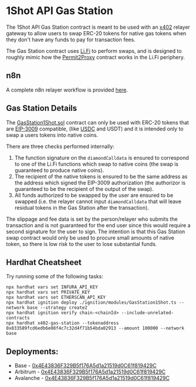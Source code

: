 # 1Shot API Gas Station

The 1Shot API Gas Station contract is meant to be used with an [x402](https://x402.org) relayer gateway to allow users to swap ERC-20 tokens for native gas tokens when they don't have any funds to pay for transaction fees. 

The Gas Station contract uses [Li.Fi](https://li.fi/) to perform swaps, and is designed to roughly mimic how the [Permit2Proxy](https://github.com/lifinance/contracts/blob/main/src/Periphery/Permit2Proxy.sol) contract works in the Li.Fi periphery. 

## n8n

A complete n8n relayer workflow is provided [here](./n8n.json). 

## Gas Station Details

The [GasStation1Shot.sol](/contracts/GasStation1Shot.sol) contract can only be used with ERC-20 tokens that are [EIP-3009](https://eips.ethereum.org/EIPS/eip-3009) compatible, (like [USDC](https://github.com/FraxFinance/fraxtal-usdc) and USDT) and it is intended only to swap a users tokens into native coins. 

There are three checks performed internally:

1. The function signature on the `diamondCalldata` is ensured to correspond to one of the Li.Fi functions which swap to native coins (the swap is guaranteed to produce native coins).
2. The recipient of the native tokens is ensured to be the same address as the address which signed the EIP-3009 authorization (the authorizor is guaranteed to be the recipient of the output of the swap).
3. All funds authorized to be swapped by the user are ensured to be swapped (i.e. the relayer cannot input `diamondCalldata` that will leave residual tokens in the Gas Station after the transaction). 

The slippage and fee data is set by the person/relayer who submits the transaction and is not guaranteed for the end user since this would require a second signature for the user to sign. The intention is that this Gas Station swap contract would only be used to procure small amounts of native token, so there is low risk to the user to lose substantial funds. 

## Hardhat Cheatsheet 
Try running some of the following tasks:

```shell
npx hardhat vars set INFURA_API_KEY
npx hardhat vars set PRIVATE_KEY
npx hardhat vars set ETHERSCAN_API_KEY
npx hardhat ignition deploy ./ignition/modules/GasStation1Shot.ts --network base --strategy create2
npx hardhat ignition verify chain-<chainId> --include-unrelated-contracts
npx hardhat x402-gas-station --tokenaddress 0x833589fcd6edb6e08f4c7c32d4f71b54bda02913 --amount 100000 --network base
```

## Deployments: 

- Base - [0x4E43836F329B5f176A5d1a21519d0C61f819429C](https://basescan.org/address/0x4E43836F329B5f176A5d1a21519d0C61f819429C)
- Arbitrum - [0x4E43836F329B5f176A5d1a21519d0C61f819429C](https://arbiscan.io//address/0x4E43836F329B5f176A5d1a21519d0C61f819429C)
- Avalanche - [0x4E43836F329B5f176A5d1a21519d0C61f819429C](https://snowtrace.io/address/0x4E43836F329B5f176A5d1a21519d0C61f819429C)